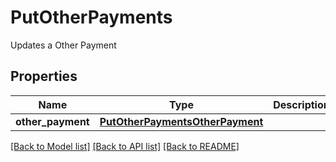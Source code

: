 # PutOtherPayments

Updates a Other Payment
## Properties
Name | Type | Description | Notes
------------ | ------------- | ------------- | -------------
**other_payment** | [**PutOtherPaymentsOtherPayment**](PutOtherPaymentsOtherPayment.md) |  | 

[[Back to Model list]](../README.md#documentation-for-models) [[Back to API list]](../README.md#documentation-for-api-endpoints) [[Back to README]](../README.md)


